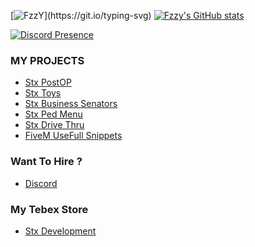 [![FzzY](https://readme-typing-svg.herokuapp.com?font=Fira+Code&weight=900&pause=1000&color=F70000&random=false&width=435&lines=Hey%2C+I+am+FzzY;Welcome+to+my+github+!)](https://git.io/typing-svg)
[![Fzzy's GitHub stats](https://github-readme-stats.vercel.app/api?username=muhammadabdullahshurjeel)](https://github.com/anuraghazra/github-readme-stats)

[![Discord Presence](https://lanyard.cnrad.dev/api/1289579712737443933)](https://discord.com/users/1289579712737443933)

### MY PROJECTS
* [Stx PostOP](https://github.com/FzzyYT69/stx-postop)
* [Stx Toys](https://github.com/FzzyYT69/QB-TOYS-By-FzzY-2284)
* [Stx Business Senators](https://github.com/FzzyYT69/stx-business_senator)
* [Stx Ped Menu](https://github.com/FzzyYT69/stx-pedmenu)
* [Stx Drive Thru](https://github.com/FzzyYT69/stx-drivethru)
* [FiveM UseFull Snippets](https://github.com/FzzyYT69/QBCore-Esx--UseFull_Snippets)

### Want To Hire ?
* [Discord](https://discord.gg/68Uj9ZhubX)


### My Tebex Store
* [Stx Development](stxlabs.tebex.io)
